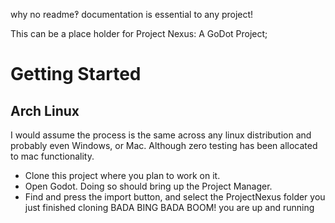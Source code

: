 why no readme‽
documentation is essential to any project!

This can be a place holder for Project Nexus: A GoDot Project;

# Getting Started

## Arch Linux

I would assume the process is the same across any linux distribution and probably even Windows, or Mac.  Although zero testing has been allocated to mac functionality.
* Clone this project where you plan to work on it.
* Open Godot. Doing so should bring up the Project Manager.
* Find and press the import button, and select the ProjectNexus folder you just finished cloning
BADA BING BADA BOOM! you are up and running
